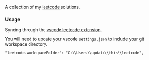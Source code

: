 A collection of my [leetcode ](https://leetcode.com/u/jaydenteo/)solutions.

### Usage

Syncing through the [vscode leetcode extension](https://github.com/LeetCode-OpenSource/vscode-leetcode).

You will need to update your vscode `settings.json` to include your git workspace directory.

```
"leetcode.workspaceFolder": "C:\\Users\\update\\this\\leetcode",
```
